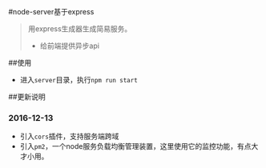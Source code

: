 #node-server基于express

> 用express生成器生成简易服务。
> * 给前端提供异步api



##使用

* 进入`server`目录，执行`npm run start`

##更新说明

### 2016-12-13

* 引入`cors`插件，支持服务端跨域
* 引入`pm2`，一个node服务负载均衡管理装置，这里使用它的监控功能，有点大才小用。

